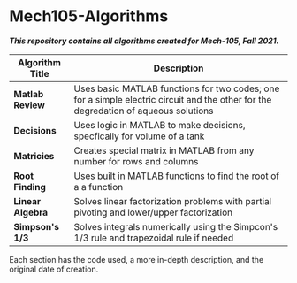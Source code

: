 # Mech105-Algorithms
***This repository contains all algorithms created for Mech-105, Fall 2021.***

 Algorithm Title              | Description
-------------------------- | ----------
**Matlab Review**  | Uses basic MATLAB functions for two codes; one for a simple electric circuit and the other for the degredation of aqueous solutions
**Decisions** | Uses logic in MATLAB to make decisions, specfically for volume of a tank
**Matricies** | Creates special matrix in MATLAB from any number for rows and columns
**Root Finding** | Uses built in MATLAB functions to find the root of a a function
**Linear Algebra** | Solves linear factorization problems with partial pivoting and lower/upper factorization
**Simpson's 1/3** | Solves integrals numerically using the Simpcon's 1/3 rule and trapezoidal rule if needed

Each section has the code used, a more in-depth description, and the original date of creation.
  
